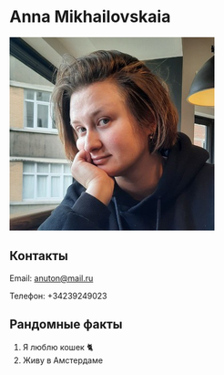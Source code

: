 # Anna Mikhailovskaia

![avatar](avatar.png)

## Контакты

Email: anuton@mail.ru

Телефон: +34239249023

## Рандомные факты

1. Я люблю кошек :cat2:
1. Живу в Амстердаме
